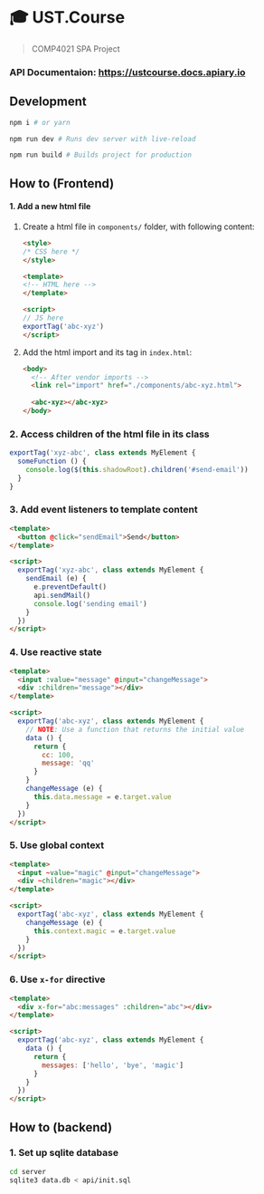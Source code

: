 # :mortar_board: UST.Course

> COMP4021 SPA Project

### API Documentaion: https://ustcourse.docs.apiary.io

## Development

```sh
npm i # or yarn

npm run dev # Runs dev server with live-reload

npm run build # Builds project for production
```

## How to (Frontend)

#### 1. Add a new html file

1. Create a html file in `components/` folder, with following content:

   ```html
   <style>
   /* CSS here */
   </style>

   <template>
   <!-- HTML here -->
   </template>

   <script>
   // JS here
   exportTag('abc-xyz')
   </script>
   ```

2. Add the html import and its tag in `index.html`:

   ```html
   <body>
     <!-- After vendor imports -->
     <link rel="import" href="./components/abc-xyz.html">
     
     <abc-xyz></abc-xyz>
   </body>
   ```

### 2. Access children of the html file in its class

```js
exportTag('xyz-abc', class extends MyElement {
  someFunction () {
    console.log($(this.shadowRoot).children('#send-email'))
  }
}
```

### 3. Add event listeners to template content

```html
<template>
  <button @click="sendEmail">Send</button>
</template>

<script>
  exportTag('xyz-abc', class extends MyElement {
    sendEmail (e) {
      e.preventDefault()
      api.sendMail()
      console.log('sending email')
    }
  })
</script>
```
### 4. Use reactive state

```html
<template>
  <input :value="message" @input="changeMessage">
  <div :children="message"></div>
</template>

<script>
  exportTag('abc-xyz', class extends MyElement {
    // NOTE: Use a function that returns the initial value
    data () {
      return {
        cc: 100,
        message: 'qq'
      }
    }
    changeMessage (e) {
      this.data.message = e.target.value
    }
  })
</script>
```

### 5. Use global context

```html
<template>
  <input ~value="magic" @input="changeMessage">
  <div ~children="magic"></div>
</template>

<script>
  exportTag('abc-xyz', class extends MyElement {
    changeMessage (e) {
      this.context.magic = e.target.value
    }
  })
</script>
```

### 6. Use `x-for` directive

```html
<template>
  <div x-for="abc:messages" :children="abc"></div>
</template>

<script>
  exportTag('abc-xyz', class extends MyElement {
    data () {
      return {
        messages: ['hello', 'bye', 'magic']
      }
    }
  })
</script>
```

## How to (backend)

### 1. Set up sqlite database

```sh
cd server
sqlite3 data.db < api/init.sql
```
